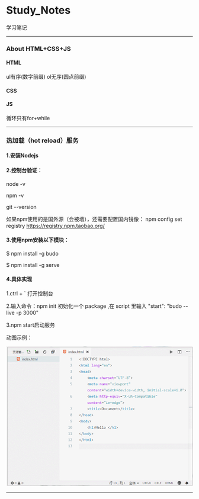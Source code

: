 # Study_Notes
学习笔记

---

### About HTML+CSS+JS

  #### HTML
  
  ul有序(数字前缀) ol无序(圆点前缀)
  
  #### CSS

  #### JS
  
  循环只有for+while
  
    

---

### 热加载（hot reload）服务

#### 1.安装Nodejs

#### 2.控制台验证：
  node -v
  
  npm -v
  
  git --version

如果npm使用的是国外源（会被墙），还需要配置国内镜像：
npm config set registry https://registry.npm.taobao.org/

#### 3.使用npm安装以下模块：

$ npm install -g budo 

$ npm install -g serve

#### 4.具体实现
1.ctrl + ` 打开控制台

2.输入命令：npm init 初始化一个 package ,在 script 里输入 "start": "budo --live -p 3000"
  
3.npm start启动服务

动图示例：

![示例](https://github.com/Cejron/Study_Notes/blob/master/hotreroad.gif)

---


